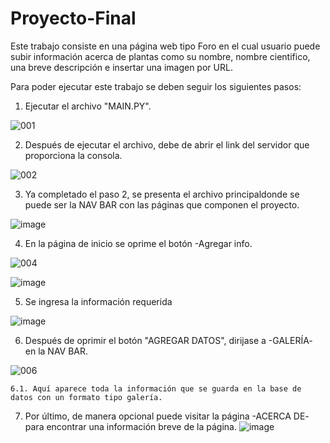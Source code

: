 # Proyecto-Final

Este trabajo consiste en una página web tipo Foro en el cual usuario puede subir información acerca de plantas como su nombre, nombre cientifico, una breve descripción e insertar una imagen por URL.

Para poder ejecutar este trabajo se deben seguir los siguientes pasos: 

1. Ejecutar el archivo "MAIN.PY".

![001](https://user-images.githubusercontent.com/107286057/187084722-95208545-3f8e-414e-9f58-992c8c54c42e.png)


2. Después de ejecutar el archivo, debe de abrir el link del servidor que proporciona la consola. 

![002](https://user-images.githubusercontent.com/107286057/187084781-8f5759fc-61cb-4045-9190-9c5621cb68d2.png)


3. Ya completado el paso 2, se presenta el archivo principaldonde se puede ser la NAV BAR con las páginas que componen el proyecto.

![image](https://user-images.githubusercontent.com/107286057/187084388-b496a607-8c7f-430f-97e8-b36fc16fd052.png)

4. En la página de inicio se oprime el botón -Agregar info.

![004](https://user-images.githubusercontent.com/107286057/187084925-b68273cd-007f-4cfc-bd12-1573ff2fb09e.png)

![image](https://user-images.githubusercontent.com/107286057/187085052-2d9444b8-cfc9-4f21-9ea6-a837004610ed.png)

5. Se ingresa la información requerida

![image](https://user-images.githubusercontent.com/107286057/187085091-ddf22e7c-9cff-4377-922a-6caca0f37433.png)

6. Después de oprimir el botón "AGREGAR DATOS", dirijase a  -GALERÍA- en la NAV BAR.

![006](https://user-images.githubusercontent.com/107286057/187085592-4a2f6136-2f94-4fb0-8aa4-62adf35fd134.png)


    6.1. Aquí aparece toda la información que se guarda en la base de datos con un formato tipo galería.

7. Por último, de manera opcional puede visitar la página -ACERCA DE- para encontrar una información breve de la página. 
![image](https://user-images.githubusercontent.com/107286057/187084453-f13de9c7-9a40-4c26-82f3-a88a9ae996e9.png)


